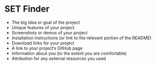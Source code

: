 # SET Finder

- The big idea or goal of the project
- Unique features of your project
- Screenshots or demos of your project
- Installation instructions (or link to the relevant portion of the README)
- Download links for your project
- A link to your project’s GitHub page
- Information about you (to the extent you are comfortable)
- Attribution for any external resources you used
